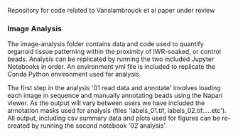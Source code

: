 Repository for code related to Vanslambrouck et al paper under review



<H3>Image Analysis</H3>

The image-analysis folder contains data and code used to quantify organoid tissue patterning within the proximity of IWR-soaked, or control beads. Analysis can be replicated by running the two included Jupyter Notebooks in order. An environment yml file is included to replicate the Conda Python environment used for analysis.

The first step in the analysis '01 read data and annotate' involves loading each image in sequence and manually annotating beads using the Napari viewer. As the output will vary between users we have included the annotation masks used for analysis (files 'labels_01.tif, labels_02.tif.....etc'). All output, including csv summary data and plots used for figures can be re-created by running the second notebook '02 analysis'.

